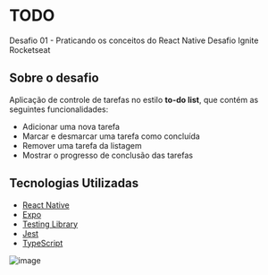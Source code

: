 # TODO

Desafio 01 - Praticando os conceitos do React Native
Desafio Ignite Rocketseat

## Sobre o desafio

Aplicação de controle de tarefas no estilo **to-do list**, que contém as seguintes funcionalidades:

- Adicionar uma nova tarefa
- Marcar e desmarcar uma tarefa como concluída
- Remover uma tarefa da listagem
- Mostrar o progresso de conclusão das tarefas

## Tecnologias Utilizadas

- [React Native](https://reactnative.dev/)
- [Expo](https://expo.dev/)
- [Testing Library](https://testing-library.com/)
- [Jest](https://jestjs.io/)
- [TypeScript](https://www.typescriptlang.org/)

![image](https://github.com/user-attachments/assets/77d22483-53c5-49ab-b4c1-f39108d6ff07)
